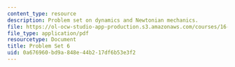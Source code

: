 ```yaml
---
content_type: resource
description: Problem set on dynamics and Newtonian mechanics.
file: https://ol-ocw-studio-app-production.s3.amazonaws.com/courses/16-07-dynamics-fall-2009/0a676960bd9a848e44b217df6b53e3f2_MIT16_07F09_hw06.pdf
file_type: application/pdf
resourcetype: Document
title: Problem Set 6
uid: 0a676960-bd9a-848e-44b2-17df6b53e3f2
---
```

